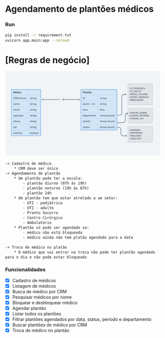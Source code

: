 # Agendamento de plantões médicos

### Run
```bash
pip install -r requirement.txt
uvicorn app.main:app --reload
```

# [Regras de negócio]
![Tabelas](./docs/tables.PNG)

    -> Cadastro de médico
        * CRM deve ser único
    -> Agendamento de plantão
        * Um plantão pode ter a escala:
            - plantão diurno (07h às 19h)
            - plantão noturno (19h às 07h)
            - plantão 24h
        * Um plantão tem que estar atrelado a um setor:
            - UTI - pediátrica
            - UTI - adulto
            - Pronto Socorro
            - Centro Cirúrgico
            - Ambulatório
        * Plantão só pode ser agendado se:
            - médico não está bloqueado
            - médico ainda não tem platão agendado para a data

    -> Troca de médico no platão
        * O médico que vai entrar na troca não pode ter plantão agendado para o dia e não pode estar bloqueado

### Funcionalidades
- [x] Cadastro de médicos
- [x] Listagem de médicos
- [x] Busca de médico por CRM
- [x] Pesquisar médicos por nome
- [x] Bloquear e desbloquear médico
- [x] Agendar plantão
- [x] Listar todos os plantões
- [x] Filtrar plantões agendados por data, status, periodo e departamento
- [x] Buscar plantões do médico por CRM
- [x] Troca de médico no plantão